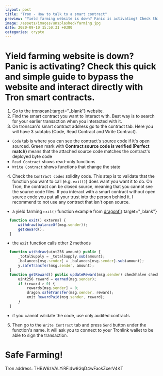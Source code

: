 ```yaml
---
layout: post
title: "Tron - How to talk to a smart contract"
preview: "Yield farming website is down? Panic is activating? Check this quick and simple guide"
image: /assets/images/unsplashed/farming.jpg
date: 2020-09-10 15:50:31 +0300
categories: crypto
---
```

# Yield farming website is down? Panic is activating? Check this quick and simple guide to bypass the website and interact directly with Tron smart contracts.

1. Go to the [tronscan](https://tronscan.org/){:target="_blank"} website.
2. Find the smart contract you want to interact with. Best way is to search for your earlier transaction when you interacted with it.
3. On tronscan's smart contract address go to the contract tab. Here you will have 3 subtabs (Code, Read Contract and Write Contract).
  - `Code` tab is where you can see the contract's source code if it's open sourced. Green mark with **Contract source code is verified (Perfect match)**  means that the attached source code matches the contract's deployed byte code
  - `Read Contract` shows read-only functions
  - `Write Contract` shows functions that change the state
4. Check the `Contract codes` solidity code. This step is to validate that the function you want to  call (e.g. `exit()`) does want you want it to do. On Tron, the contract can be closed source, meaning that you cannot see the source code files. If you interact with a smart contract without open source code you put all your trust into the person behind it. I recommend to not use any contract that isn't open source.
  - a yield farming `exit()` function example from [dragonfi](https://tronscan.org/#/contract/TWJGyUGgYb283CWchS4o8iBnH8xWSdFH81/code){:target="_blank"}
  ```javascript
    function exit() external {
        withdraw(balanceOf(msg.sender));
        getReward();
    }
  ```
  - the `exit` function calls other 2 methods
  ```javascript
    function withdraw(uint256 amount) public {
        _totalSupply = _totalSupply.sub(amount);
        _balances[msg.sender] = _balances[msg.sender].sub(amount);
        y.safeTransfer(msg.sender, amount);
    }
    function getReward() public updateReward(msg.sender) checkhalve checkStart{
        uint256 reward = earned(msg.sender);
        if (reward > 0) {
            rewards[msg.sender] = 0;
            dragon.safeTransfer(msg.sender, reward);
            emit RewardPaid(msg.sender, reward);
        }
    }
  ```
  - if you cannot validate the code, use only audited contracts
5. Then go to the `Write Contract` tab and press `Send` button under the function's name. It will ask you to connect to your Tronlink wallet to be able to sign the transaction.

# Safe Farming! 
Tron address: THBW6zVALYiRFi4w8GqD4wFaokZxerV4KT